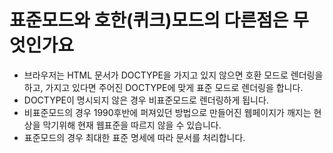 # 표준모드와 호한(퀴크)모드의 다른점은 무엇인가요

- 브라우저는 HTML 문서가 DOCTYPE을 가지고 있지 않으면 호환 모드로 렌더링을 하고, 가지고 있다면 주어진 DOCTYPE에 맞게 표준 모드로 렌더링을 합니다.
- DOCTYPE이 명시되지 않은 경우 비표준모드로 렌더링하게 됩니다.
- 비표준모드의 경우 1990후반에 퍼져있던 방법으로 만들어진 웹페이지가 깨지는 현상을 막기위해 현재 웹표준을 따르지 않을 수 있습니다.
- 표준모드의 경우 최대한 표준 명세에 따라 문서를 처리합니다.
